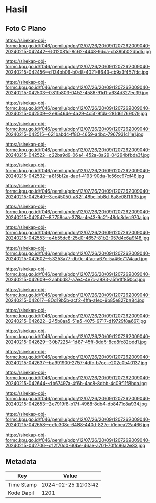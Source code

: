 # Hasil

## Foto C Plano

https://sirekap-obj-formc.kpu.go.id/f046/pemilu/pdpr/12/07/26/20/09/1207262009040-20240215-042442--6012081d-8c62-4448-9dca-cb39bb02dbd5.jpg

https://sirekap-obj-formc.kpu.go.id/f046/pemilu/pdpr/12/07/26/20/09/1207262009040-20240215-042456--d134bb06-b0d8-4021-8643-cb9a3f457fdc.jpg

https://sirekap-obj-formc.kpu.go.id/f046/pemilu/pdpr/12/07/26/20/09/1207262009040-20240215-042503--081fb803-0452-4586-91d1-a634d327ec39.jpg

https://sirekap-obj-formc.kpu.go.id/f046/pemilu/pdpr/12/07/26/20/09/1207262009040-20240215-042509--2e95464e-4a29-4c5f-9fda-281d61769079.jpg

https://sirekap-obj-formc.kpu.go.id/f046/pemilu/pdpr/12/07/26/20/09/1207262009040-20240215-042515--621babd4-ff80-4659-a4bc-7967931c11e1.jpg

https://sirekap-obj-formc.kpu.go.id/f046/pemilu/pdpr/12/07/26/20/09/1207262009040-20240215-042522--c22ba9d9-06a4-452a-8a29-04294bfbda3f.jpg

https://sirekap-obj-formc.kpu.go.id/f046/pemilu/pdpr/12/07/26/20/09/1207262009040-20240215-042532--a815bf2a-daef-4193-90da-1c56cc97cf48.jpg

https://sirekap-obj-formc.kpu.go.id/f046/pemilu/pdpr/12/07/26/20/09/1207262009040-20240215-042540--3ce45050-a82f-48be-bb8d-6a8e08f1ff35.jpg

https://sirekap-obj-formc.kpu.go.id/f046/pemilu/pdpr/12/07/26/20/09/1207262009040-20240215-042547--87758caa-378a-4e43-9c21-48dc8dec970a.jpg

https://sirekap-obj-formc.kpu.go.id/f046/pemilu/pdpr/12/07/26/20/09/1207262009040-20240215-042553--e4b55dc8-25d0-4657-81b2-057d4c6a9f48.jpg

https://sirekap-obj-formc.kpu.go.id/f046/pemilu/pdpr/12/07/26/20/09/1207262009040-20240215-042602--53253a77-db0c-4fac-a67c-5a46e7174aad.jpg

https://sirekap-obj-formc.kpu.go.id/f046/pemilu/pdpr/12/07/26/20/09/1207262009040-20240215-042609--2aabbd87-a7e4-4e7c-a983-a5fe1ff850cd.jpg

https://sirekap-obj-formc.kpu.go.id/f046/pemilu/pdpr/12/07/26/20/09/1207262009040-20240215-042617--80d19b5b-acf2-4ffa-a1ec-9b85e827ba84.jpg

https://sirekap-obj-formc.kpu.go.id/f046/pemilu/pdpr/12/07/26/20/09/1207262009040-20240215-042622--245b8aa5-51a5-4075-9717-d19729f8a667.jpg

https://sirekap-obj-formc.kpu.go.id/f046/pemilu/pdpr/12/07/26/20/09/1207262009040-20240215-042629--30b72254-1d87-45ff-8dd5-8cd8fc82bdd1.jpg

https://sirekap-obj-formc.kpu.go.id/f046/pemilu/pdpr/12/07/26/20/09/1207262009040-20240215-042637--ba991900-2757-4dfc-b7cc-e202c0b40137.jpg

https://sirekap-obj-formc.kpu.go.id/f046/pemilu/pdpr/12/07/26/20/09/1207262009040-20240215-042644--db67497a-4f6b-4ac8-8dbb-4c09f11f8bda.jpg

https://sirekap-obj-formc.kpu.go.id/f046/pemilu/pdpr/12/07/26/20/09/1207262009040-20240215-042653--2e7919f8-b17f-4968-8db4-db8471c8a934.jpg

https://sirekap-obj-formc.kpu.go.id/f046/pemilu/pdpr/12/07/26/20/09/1207262009040-20240215-042658--ee1c308c-6488-440d-827e-b1ebea22a466.jpg

https://sirekap-obj-formc.kpu.go.id/f046/pemilu/pdpr/12/07/26/20/09/1207262009040-20240215-042706--c12f70d0-60be-46ae-a701-70ffc96a2e83.jpg


## Metadata

| Key        | Value               |
| ---------- | ------------------- |
| Time Stamp | 2024-02-25 12:03:42 |
| Kode Dapil | 1201                |



